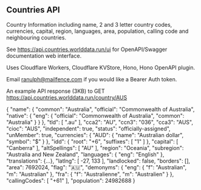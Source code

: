 ## Countries API

Country Information including name, 2 and 3 letter country codes, currencies, capital, region, languages, area, population, calling code and neighbouring countries.   
  
See https://api.countries.worlddata.run/ui for OpenAPI/Swagger documentation web interface.  

Uses Cloudflare Workers, Cloudflare KVStore, Hono, Hono OpenAPI plugin.  
   
Email ranulph@mailfence.com if you would like a Bearer Auth token.   
  
An example API response (3KB) to GET https://api.countries.worlddata.run/country/AUS  
  
{
  "name": {
    "common": "Australia",
    "official": "Commonwealth of Australia",
    "native": {
      "eng": {
        "official": "Commonwealth of Australia",
        "common": "Australia"
      }
    }
  },
  "tld": [
    ".au"
  ],
  "cca2": "AU",
  "ccn3": "036",
  "cca3": "AUS",
  "cioc": "AUS",
  "independent": true,
  "status": "officially-assigned",
  "unMember": true,
  "currencies": {
    "AUD": {
      "name": "Australian dollar",
      "symbol": "$"
    }
  },
  "idd": {
    "root": "+6",
    "suffixes": [
      "1"
    ]
  },
  "capital": [
    "Canberra"
  ],
  "altSpellings": [
    "AU"
  ],
  "region": "Oceania",
  "subregion": "Australia and New Zealand",
  "languages": {
    "eng": "English"
  },
  "translations": {...},
  "latlng": [
    -27,
    133
  ],
  "landlocked": false,
  "borders": [],
  "area": 7692024,
  "flag": "🇦🇺",
  "demonyms": {
    "eng": {
      "f": "Australian",
      "m": "Australian"
    },
    "fra": {
      "f": "Australienne",
      "m": "Australien"
    }
  },
  "callingCodes": [
    "+61"
  ],
  "population": 24982688
}

